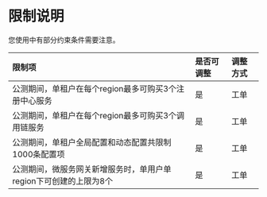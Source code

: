 # 限制说明

您使用中有部分约束条件需要注意。

| 限制项	| 是否可调整	| 调整方式 |
| :- | :- | :- |
|  公测期间，单租户在每个region最多可购买3个注册中心服务	|  是	|  工单  |
|  公测期间，单租户在每个region最多可购买3个调用链服务 |  是	|  工单 |
|  公测期间，单租户全局配置和动态配置共限制1000条配置项  	 |  是	|  工单 |
|  公测期间，微服务网关新增服务时，单用户单region下可创建的上限为8个  	 |  是	|  工单 |


